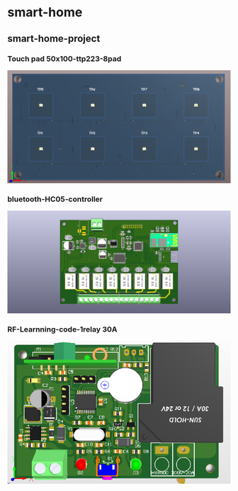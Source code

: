# smart-home
## smart-home-project

### Touch pad 50x100-ttp223-8pad

![touch-pad](/assets/touch-pad-50x100-ttp223-8pad.png)


### bluetooth-HC05-controller

![bluetooth-HC05-controller](/assets/bluetooth-HC05-controller.png)

### RF-Learnning-code-1relay 30A

![rf-learn-command-1relay](/assets/rf-learn-command-1relay.png)